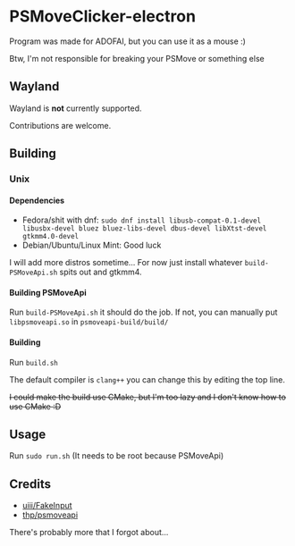 # PSMoveClicker-electron

Program was made for ADOFAI, but you can use it as a mouse :)

Btw, I'm not responsible for breaking your PSMove or something else

## Wayland

Wayland is **not** currently supported.

Contributions are welcome.

## Building

### Unix

#### Dependencies

* Fedora/shit with dnf: `sudo dnf install libusb-compat-0.1-devel libusbx-devel bluez bluez-libs-devel dbus-devel libXtst-devel gtkmm4.0-devel`
* Debian/Ubuntu/Linux Mint: Good luck

I will add more distros sometime... For now just install whatever `build-PSMoveApi.sh` spits out and gtkmm4.

#### Building PSMoveApi

Run `build-PSMoveApi.sh` it should do the job. If not, you can manually put `libpsmoveapi.so` in `psmoveapi-build/build/`

#### Building

Run `build.sh`

The default compiler is `clang++` you can change this by editing the top line.

~~I could make the build use CMake, but I'm too lazy and I don't know how to use CMake :D~~

## Usage

Run `sudo run.sh` (It needs to be root because PSMoveApi)

## Credits

* [uiii/FakeInput](https://github.com/uiii/FakeInput)
* [thp/psmoveapi](https://github.com/thp/psmoveapi/)

There's probably more that I forgot about...
